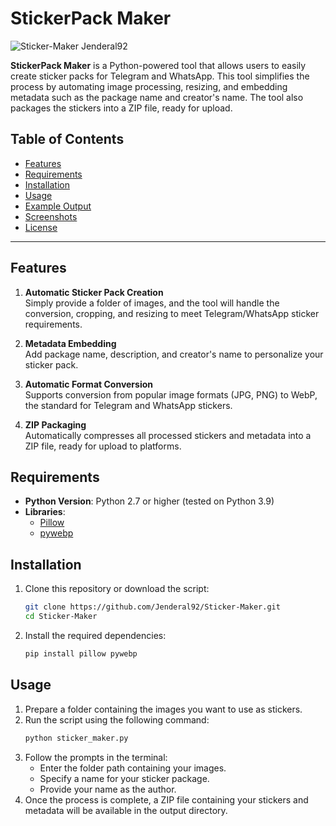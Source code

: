 # StickerPack Maker 

![Sticker-Maker Jenderal92](https://github.com/user-attachments/assets/cca026ff-01b0-47be-966e-5e49841874bf)


**StickerPack Maker** is a Python-powered tool that allows users to easily create sticker packs for Telegram and WhatsApp. This tool simplifies the process by automating image processing, resizing, and embedding metadata such as the package name and creator's name. The tool also packages the stickers into a ZIP file, ready for upload.

## Table of Contents

- [Features](#features)
- [Requirements](#requirements)
- [Installation](#installation)
- [Usage](#usage)
- [Example Output](#example-output)
- [Screenshots](#screenshots)
- [License](#license)

---

## Features

1. **Automatic Sticker Pack Creation**  
   Simply provide a folder of images, and the tool will handle the conversion, cropping, and resizing to meet Telegram/WhatsApp sticker requirements.

2. **Metadata Embedding**  
   Add package name, description, and creator's name to personalize your sticker pack.

3. **Automatic Format Conversion**  
   Supports conversion from popular image formats (JPG, PNG) to WebP, the standard for Telegram and WhatsApp stickers.

4. **ZIP Packaging**  
   Automatically compresses all processed stickers and metadata into a ZIP file, ready for upload to platforms.


## Requirements

- **Python Version**: Python 2.7 or higher (tested on Python 3.9)
- **Libraries**:
  - [Pillow](https://pypi.org/project/Pillow/)
  - [pywebp](https://pypi.org/project/pywebp/)


## Installation

1. Clone this repository or download the script:
   ```bash
   git clone https://github.com/Jenderal92/Sticker-Maker.git
   cd Sticker-Maker
   ```

2. Install the required dependencies:
   ```bash
   pip install pillow pywebp
   ```


## Usage

1. Prepare a folder containing the images you want to use as stickers.
2. Run the script using the following command:
   ```bash
   python sticker_maker.py
   ```
3. Follow the prompts in the terminal:
   - Enter the folder path containing your images.
   - Specify a name for your sticker package.
   - Provide your name as the author.
4. Once the process is complete, a ZIP file containing your stickers and metadata will be available in the output directory.
